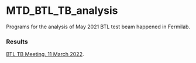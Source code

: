 # MTD_BTL_TB_analysis
Programs for the analysis of May 2021 BTL test beam happened in Fermilab.

### Results
[BTL TB Meeting, 11 March 2022](https://indico.cern.ch/event/1137791/contributions/4774414/attachments/2406545/4116941/May21_BTL_TB_analysis_5e13_Krishna.pdf).

